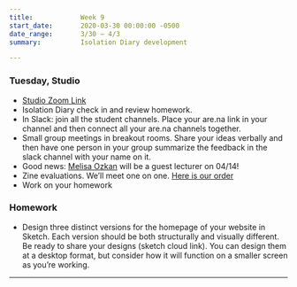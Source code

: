 ```yaml
---
title:            Week 9
start_date:       2020-03-30 00:00:00 -0500
date_range:       3/30 – 4/3
summary:          Isolation Diary development

---
```

### Tuesday, Studio

- [Studio Zoom Link](https://newschool.zoom.us/my/nikafisher)
- Isolation Diary check in and review homework.
- In Slack: join all the student channels. Place your are.na link in your channel and then connect all your are.na channels together.
- Small group meetings in breakout rooms. Share your ideas verbally and then have one person in your group summarize the feedback in the slack channel with your name on it.
- Good news: [Melisa Ozkan](https://melisaozkan.com/) will be a guest lecturer on 04/14!
- Zine evaluations. We&rsquo;ll meet one on one. [Here is our order](https://paper.dropbox.com/doc/Midterm-Check-In--AxKwSRnSa7P~xgl8yZuqFb84AQ-cDgQDHLfQaW1REfk5R1Dy)
- Work on your homework


### Homework
- Design three distinct versions for the homepage of your website in Sketch. Each version should be both structurally and visually different. Be ready to share your designs (sketch cloud link). You can design them at a desktop format, but consider how it will function on a smaller screen as you&rsquo;re working.

---
